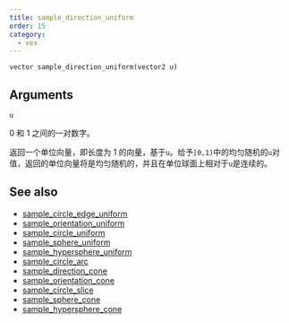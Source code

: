 ```yaml
---
title: sample_direction_uniform
order: 15
category:
  - vex
---
```


`vector sample_direction_uniform(vector2 u)`

## Arguments

`u`

0 和 1 之间的一对数字。

返回一个单位向量，即长度为 1 的向量，基于`u`。给予`[0,1)`中的均匀随机的`u`对值，返回的单位向量将是均匀随机的，并且在单位球面上相对于`u`是连续的。

## See also

- [sample_circle_edge_uniform](sample_circle_edge_uniform.html)
- [sample_orientation_uniform](sample_orientation_uniform.html)
- [sample_circle_uniform](sample_circle_uniform.html)
- [sample_sphere_uniform](sample_sphere_uniform.html)
- [sample_hypersphere_uniform](sample_hypersphere_uniform.html)
- [sample_circle_arc](sample_circle_arc.html)
- [sample_direction_cone](sample_direction_cone.html)
- [sample_orientation_cone](sample_orientation_cone.html)
- [sample_circle_slice](sample_circle_slice.html)
- [sample_sphere_cone](sample_sphere_cone.html)
- [sample_hypersphere_cone](sample_hypersphere_cone.html)
